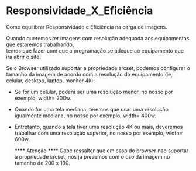 # Responsividade_X_Eficiência

Como equilibrar Responsividade e Eficiência na carga de imagens.

  Quando queremos ter imagens com resolução adequada aos equipamentos que estaremos trabalhando,   
temos que fazer com que a programação se adeque ao equipamento que irá abrir o site.

  Se o Browser utilizado suportar a propriedade srcset, podemos configurar o tamanho da imagem de acordo com a 
resolução do equipamento (ie, celular, desktop, laptop, monitor 4k):

* Se for um celular, poderá ser uma resolução menor,
  no nosso por exemplo, width= 200w.
* Quando for uma tela mediana, teremos que usar uma resolução
  igualmente mediana, no nosso por exemplo, width= 400w.
* Entretanto, quando a tela tiver uma resolução 4K ou mais, deveremos trabalhar
  com uma resolução superior, no nosso por exemplo, width= 600w.

  **** Atenção ****
  Cabe ressaltar que em caso do browser nao suportar a propriedade srcset, 
nós já prevemos com o uso da imagem no tamanho de 200 x 100.
